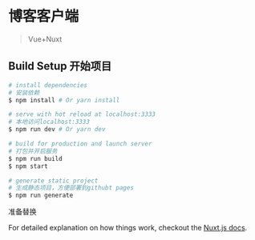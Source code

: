 # 博客客户端

> Vue+Nuxt

## Build Setup 开始项目

```bash
# install dependencies
# 安装依赖
$ npm install # Or yarn install

# serve with hot reload at localhost:3333
# 本地访问localhost:3333
$ npm run dev # Or yarn dev

# build for production and launch server
# 打包并开启服务
$ npm run build
$ npm start

# generate static project
# 生成静态项目，方便部署到githubt pages
$ npm run generate
```

准备替换

For detailed explanation on how things work, checkout the [Nuxt.js docs](https://github.com/nuxt/nuxt.js).
